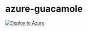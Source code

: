 # azure-guacamole


[![Deploy to Azure](https://aka.ms/deploytoazurebutton)](https://portal.azure.com/#create/Microsoft.Template/uri/https%3A%2F%2Fraw.githubusercontent.com%2Fstefanpetter%2Fazure-guacamole%2Fmain%2Fazuredeploy.json)